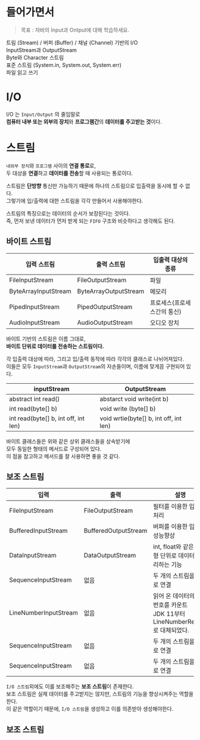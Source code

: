 # 들어가면서
> 목표 : 자바의 Input과 Ontput에 대해 학습하세요.
  
트림 (Stream) / 버퍼 (Buffer) / 채널 (Channel) 기반의 I/O     
InputStream과 OutputStream        
Byte와 Character 스트림     
표준 스트림 (System.in, System.out, System.err)        
파일 읽고 쓰기   


# I/O   
I/O 는 `Input/Output` 의 줄임말로   
**컴퓨터 내부 또는 외부의 장치**와 **프로그램간**의 **데이터를 주고받는 것**이다.    
     
# 스트림       
`내외부 장치`와 `프로그램` 사이의 **연결 통로**로,              
두 대상을 **연결**하고 **데이터를 전송**할 때 사용되는 통로이다.         
       
스트림은 **단방향** 통신만 가능하기 때문에 하나의 스트림으로 입출력을 동시에 할 수 없다.       
그렇기에 입/출력에 대한 스트림을 각각 만들어서 사용해야한다.      
            
스트림의 특징으로는 데이터의 순서가 보장된다는 것이다.           
즉, 먼저 보낸 데이터가 먼저 받게 되는 `FIFO` 구조와 비슷하다고 생각해도 된다.         

## 바이트 스트림
   
|입력 스트림|출력 스트림|입출력 대상의 종류|   
|----------|----------|-----------------|  
|FileInputStream|FileOutputStream|파일|      
|ByteArrayInputStream|ByteArrayOutputStream|메모리|        
|PipedInputStream|PipedOutputStream|프로세스(프로세스간의 통신)|      
|AudioInputStream|AudioOutputStream|오디오 장치|        
       
바이트 기반의 스트림은 이름 그대로,      
**바이트 단위로 데이터를 전송하는 스트림이다.**      
      
각 입출력 대상에 따라, 그리고 입/출력 동작에 따라 각각의 클래스로 나뉘어져있다.         
이들은 모두 `InputStream`과 `OutputStream`의 자손들이며, 이름에 맞게끔 구현되어 있다.      
              
|inputStream|OutputStream|             
|-----------|------------|                
|abstract int read()|abstarct void write(int b)|               
|int read(byte[] b)|void write (byte[] b)|                  
|int read(byte[] b, int off, int len)|void wrtie(byte[] b, int off, int len)|                   
              
바이트 클래스들은 위와 같은 상위 클래스들을 상속받기에                   
모두 동일한 형태의 메서드로 구성되어 있다.              
이 점을 참고하고 메서드를 잘 사용하면 좋을 것 같다.        
               
## 보조 스트림          
|입력|출력|설명|    
|---|----|----|       
|FileInputStream|FileOutputStream|필터를 이용한 입출력 처리|         
|BufferedInputStream|BufferedOutputStream|버퍼를 이용한 입출력 성능향상|          
|DataInputStream|DataOutputStream|int, float와 같은 기본형 단위로 데이터를 처리하는 기능|     
|SequenceInputStream|없음|두 개의 스트림을 하나로 연결|   
|LineNumberInputStream|없음|읽어 온 데이터의 라인 번호를 카운트<br>JDK 11부터 LineNumberReader로 대체되었다.|     
|SequenceInputStream|없음|두 개의 스트림을 하나로 연결|
|SequenceInputStream|없음|두 개의 스트림을 하나로 연결|

`I/O 스트림`외에도 이를 보조해주는 **보조 스트림**이 존재한다.              
보조 스트림은 실제 데이터를 주고받지는 않지만, 스트림의 기능을 향상시켜주는 역할을 한다.                
이 같은 역할이기 때문에, `I/O 스트림`을 생성하고 이를 의존받아 생성해야한다.    




## 보조 스트림 


  

  

